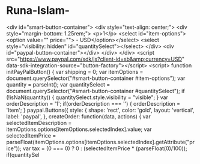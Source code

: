 # Runa-Islam-
&lt;div id="smart-button-container">       &lt;div style="text-align: center;">         &lt;div style="margin-bottom: 1.25rem;">           &lt;p>1&lt;/p>           &lt;select id="item-options">&lt;option value="" price=""> -  USD&lt;/option>&lt;/select>           &lt;select style="visibility: hidden" id="quantitySelect">&lt;/select>         &lt;/div>       &lt;div id="paypal-button-container">&lt;/div>       &lt;/div>     &lt;/div>     &lt;script src="https://www.paypal.com/sdk/js?client-id=sb&amp;currency=USD" data-sdk-integration-source="button-factory">&lt;/script>     &lt;script>       function initPayPalButton() {         var shipping = 0;         var itemOptions = document.querySelector("#smart-button-container #item-options");     var quantity = parseInt();     var quantitySelect = document.querySelector("#smart-button-container #quantitySelect");     if (!isNaN(quantity)) {       quantitySelect.style.visibility = "visible";     }     var orderDescription = '1';     if(orderDescription === '') {       orderDescription = 'Item';     }     paypal.Buttons({       style: {         shape: 'rect',         color: 'gold',         layout: 'vertical',         label: 'paypal',                },       createOrder: function(data, actions) {         var selectedItemDescription = itemOptions.options[itemOptions.selectedIndex].value;         var selectedItemPrice = parseFloat(itemOptions.options[itemOptions.selectedIndex].getAttribute("price"));         var tax = (0 === 0) ? 0 : (selectedItemPrice * (parseFloat(0)/100));         if(quantitySel

